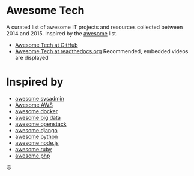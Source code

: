 # Awesome Tech
A curated list of awesome IT projects and resources collected between 2014 and 2015. Inspired by the [awesome](https://github.com/sindresorhus/awesome) list.

- [Awesome Tech at GitHub](/docs/index.md)
- [Awesome Tech at readthedocs.org](http://awesome-tech.readthedocs.org) Recommended, embedded videos are displayed

# Inspired by
- [awesome sysadmin](https://github.com/kahun/awesome-sysadmin)
- [Awesome AWS](https://github.com/donnemartin/awesome-aws)
- [awesome docker](https://github.com/veggiemonk/awesome-docker)
- [awesome big data](https://github.com/onurakpolat/awesome-bigdata)
- [awesome openstack](http://ramitsurana.github.io/awesome-openstack/)
- [awesome django](https://gitlab.com/rosarior/awesome-django)
- [awesome python](https://github.com/vinta/awesome-python/)
- [awesome node.js](https://github.com/sindresorhus/awesome-nodejs)
- [awesome ruby](https://github.com/markets/awesome-ruby)
- [awesome php](https://github.com/ziadoz/awesome-php)

:smiley:
